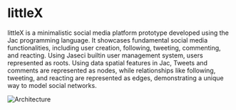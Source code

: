 # littleX

littleX is a minimalistic social media platform prototype developed using the Jac programming language. It showcases fundamental social media functionalities, including user creation, following, tweeting, commenting, and reacting. Using Jaseci builtin user management system, users represented as roots. Using data spatial features in Jac, Tweets and comments are represented as nodes, while relationships like following, tweeting, and reacting are represented as edges, demonstrating a unique way to model social networks.

![Architecture](https://github.com/Thamirawaran/littleX/blob/main/images/Architecture.png)
